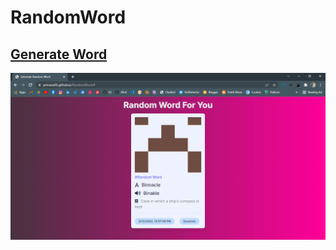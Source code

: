 # RandomWord

## [Generate Word]( https://prmane03.github.io/RandomWord/)

![Generate Word]( ./preview.png)
